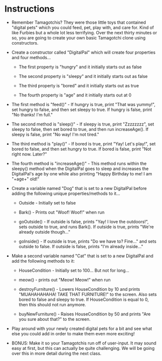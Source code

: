 # **Instructions**

* Remember Tamagotchis? They were those little toys that contained "digital pets" which you could feed, pet, play with, and care for. Kind of like Furbies but a whole lot less terrifying. Over the next thirty minutes or so, you are going to create your own basic Tamagotchi clone using constructors.

* Create a constructor called "DigitalPal" which will create four properties and four methods...

  * The first property is "hungry" and it initially starts out as false

  * The second property is "sleepy" and it initially starts out as false

  * The third property is "bored" and it initially starts out as true

  * The fourth property is "age" and it initially starts out at 0

* The first method is "feed()" - If hungry is true, print "That was yummy!", set hungry to false, and then set sleepy to true. If hungry is false, print "No thanks! I'm full."

* The second method is "sleep()" - If sleepy is true, print "Zzzzzzzz", set sleepy to false, then set bored to true, and then run increaseAge(). If sleepy is false, print "No way! I'm not tired."

* The third method is "play()" - If bored is true, print "Yay! Let's play!", set bored to false, and then set hungry to true. If bored is false, print "Not right now. Later?"

* The fourth method is "increaseAge()" - This method runs within the sleepy() method when the DigitalPal goes to sleep and increases the DigitalPal's age by one while also printing "Happy Birthday to me! I am "+age+" old!"

* Create a variable named "Dog" that is set to a new DigitalPal before adding the following unique properties/methods to it...

  * Outside - Initially set to false

  * Bark() - Prints out "Woof! Woof!" when run

  * goOutside() - If outside is false, prints "Yay! I love the outdoors!", sets outside to true, and runs Bark(). If outside is true, prints "We're already outside though..."

  * goInside() - If outside is true, prints "Do we have to? Fine..." and sets outside to false. If outside is false, prints "I'm already inside..."

* Make a second variable named "Cat" that is set to a new DigitalPal and add the following methods to it:

  * HouseCondition - Initially set to 100... But not for long...

  * meow() - prints out "Meow! Meow!" when run

  * destroyFurniture() - Lowers HouseCondition by 10 and prints "MUAHAHAHAHA! TAKE THAT FURNITURE!" to the screen. Also sets bored to false and sleepy to true. If HouseCondition is equal to 0, then this should not run anymore.

  * buyNewFurniture() - Raises HouseCondition by 50 and prints "Are you sure about that?" to the screen.

* Play around with your newly created digital pets for a bit and see what else you could add in order to make them even more exciting!

* BONUS: Make it so your Tamagotchis run off of user-input. It may sound easy at first, but this can actually be quite challenging. We will be going over this in more detail during the next class.
